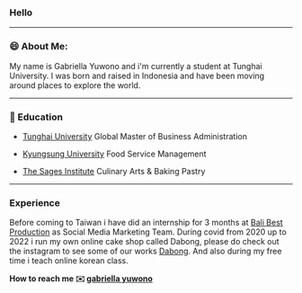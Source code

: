 ### Hello 

---

### :smile: About Me:

My name is Gabriella Yuwono and i'm currently a student at Tunghai University. I was born and raised in Indonesia and have been moving around places to explore the world. 

---

### :book: Education

- [Tunghai University](https://eng.thu.edu.tw/)
  Global Master of Business Administration

- [Kyungsung University](https://kscms.ks.ac.kr/eng/Main.do)
  Food Service Management
  
- [The Sages Institute](https://www.sagesinst.org/)
  Culinary Arts & Baking Pastry
  
---
### Experience

Before coming to Taiwan i have did an internship for 3 months at [Bali Best Production](https://balibestproduction.com/) as Social Media Marketing Team.
During covid from 2020 up to 2022 i run my own online cake shop called Dabong, please do check out the instagram to see some of our works [Dabong](https://instagram.com/dabongonadventure?igshid=OTJlNzQ0NWM=). And also during my free time i teach online korean class. 

**How to reach me :envelope: [gabriella yuwono](https://www.linkedin.com/in/gabriella-yuwono-69a13a176)**




<!--
**gabriellayuwono/gabriellayuwono** is a ✨ _special_ ✨ repository because its `README.md` (this file) appears on your GitHub profile.

Here are some ideas to get you started:

- 🔭 I’m currently working on ...
- 🌱 I’m currently learning ...
- 👯 I’m looking to collaborate on ...
- 🤔 I’m looking for help with ...
- 💬 Ask me about ...
- 📫 How to reach me: ...
- 😄 Pronouns: ...
- ⚡ Fun fact: ...
-->
